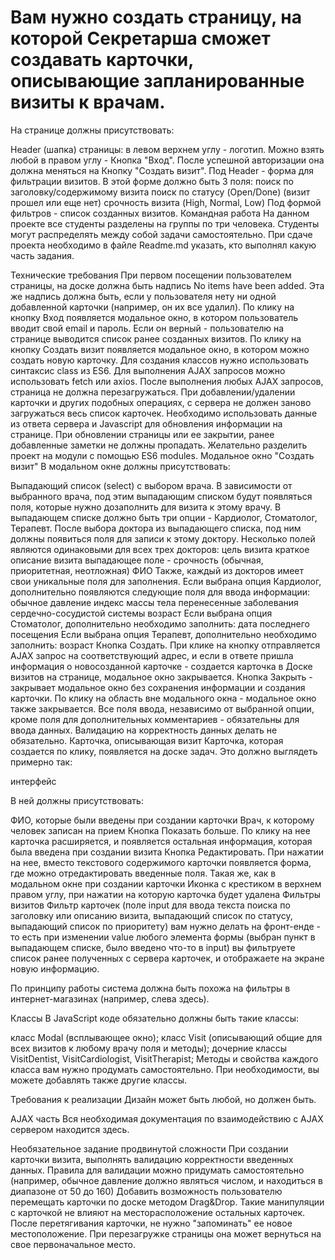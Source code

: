 # Вам нужно создать страницу, на которой Секретарша сможет создавать карточки, описывающие запланированные визиты к врачам.

На странице должны присутствовать:

Header (шапка) страницы:
в левом верхнем углу - логотип. Можно взять любой
в правом углу - Кнопка "Вход". После успешной авторизации она должна меняться на Кнопку "Создать визит".
Под Header - форма для фильтрации визитов. В этой форме должно быть 3 поля:
поиск по заголовку/содержимому визита
поиск по статусу (Open/Done) (визит прошел или еще нет)
срочность визита (High, Normal, Low)
Под формой фильтров - список созданных визитов.
Командная работа
На данном проекте все студенты разделены на группы по три человека. Студенты могут распределять между собой задачи самостоятельно. При сдаче проекта необходимо в файле Readme.md указать, кто выполнял какую часть задания.

Технические требования
При первом посещении пользователем страницы, на доске должна быть надпись No items have been added. Эта же надпись должна быть, если у пользователя нету ни одной добавленной карточки (например, он их все удалил).
По клику на кнопку Вход появляется модальное окно, в котором пользователь вводит свой email и пароль. Если он верный - пользователю на странице выводится список ранее созданных визитов.
По клику на кнопку Создать визит появляется модальное окно, в котором можно создать новую карточку.
Для создания классов нужно использовать синтаксис class из ES6.
Для выполнения AJAX запросов можно использовать fetch или axios.
После выполнения любых AJAX запросов, страница не должна перезагружаться. При добавлении/удалении карточки и других подобных операциях, с сервера не должен заново загружаться весь список карточек. Необходимо использовать данные из ответа сервера и Javascript для обновления информации на странице.
При обновлении страницы или ее закрытии, ранее добавленные заметки не должны пропадать.
Желательно разделить проект на модули с помощью ES6 modules.
Модальное окно "Создать визит"
В модальном окне должны присутствовать:

Выпадающий список (select) с выбором врача. В зависимости от выбранного врача, под этим выпадающим списком будут появляться поля, которые нужно дозаполнить для визита к этому врачу.
В выпадающем списке должно быть три опции - Кардиолог, Стоматолог, Терапевт.
После выбора доктора из выпадающего списка, под ним должны появиться поля для записи к этому доктору. Несколько полей являются одинаковыми для всех трех докторов:
цель визита
краткое описание визита
выпадающее поле - срочность (обычная, приоритетная, неотложная)
ФИО
Также, каждый из докторов имеет свои уникальные поля для заполнения. Если выбрана опция Кардиолог, дополнительно появляются следующие поля для ввода информации:
обычное давление
индекс массы тела
перенесенные заболевания сердечно-сосудистой системы
возраст
Если выбрана опция Стоматолог, дополнительно необходимо заполнить:
дата последнего посещения
Если выбрана опция Терапевт, дополнительно необходимо заполнить:
возраст
Кнопка Создать. При клике на кнопку отправляется AJAX запрос на соответствующий адрес, и если в ответе пришла информация о новосозданной карточке - создается карточка в Доске визитов на странице, модальное окно закрывается.
Кнопка Закрыть - закрывает модальное окно без сохранения информации и создания карточки. По клику на область вне модального окна - модальное окно также закрывается.
Все поля ввода, независимо от выбранной опции, кроме поля для дополнительных комментариев - обязательны для ввода данных. Валидацию на корректность данных делать не обязательно.
Карточка, описывающая визит
Карточка, которая создается по клику, появляется на доске задач. Это должно выглядеть примерно так:

интерфейс

В ней должны присутствовать:

ФИО, которые были введены при создании карточки
Врач, к которому человек записан на прием
Кнопка Показать больше. По клику на нее карточка расширяется, и появляется остальная информация, которая была введена при создании визита
Кнопка Редактировать. При нажатии на нее, вместо текстового содержимого карточки появляется форма, где можно отредактировать введенные поля. Такая же, как в модальном окне при создании карточки
Иконка с крестиком в верхнем правом углу, при нажатии на которую карточка будет удалена
Фильтры визитов
Фильтр карточек (поле input для ввода текста поиска по заголовку или описанию визита, выпадающий список по статусу, выпадающий список по приоритету) вам нужно делать на фронт-енде - то есть при изменении value любого элемента формы (выбран пункт в выпадающем списке, было введено что-то в input) вы фильтруете список ранее полученных с сервера карточек, и отображаете на экране новую информацию.

По принципу работы система должна быть похожа на фильтры в интернет-магазинах (например, слева здесь).

Классы
В JavaScript коде обязательно должны быть такие классы:

класс Modal (всплывающее окно);
класс Visit (описывающий общие для всех визитов к любому врачу поля и методы);
дочерние классы VisitDentist, VisitCardiologist, VisitTherapist;
Методы и свойства каждого класса вам нужно продумать самостоятельно. При необходимости, вы можете добавлять также другие классы.

Требования к реализации
Дизайн может быть любой, но должен быть.

AJAX часть
Вся необходимая документация по взаимодействию с AJAX сервером находится здесь.

Необязательное задание продвинутой сложности
При создании карточки визита, выполнять валидацию корректности введенных данных. Правила для валидации можно придумать самостоятельно (например, обычное давление должно являться числом, и находиться в диапазоне от 50 до 160)
Добавить возможность пользователю перемещать карточки по доске методом Drag&Drop. Такие манипуляции с карточкой не влияют на месторасположение остальных карточек. После перетягивания карточки, не нужно "запоминать" ее новое местоположение. При перезагружке страницы она может вернуться на свое первоначальное место.
